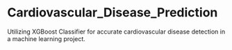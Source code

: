 # Cardiovascular_Disease_Prediction
Utilizing XGBoost Classifier for accurate cardiovascular disease detection in a machine learning project.
